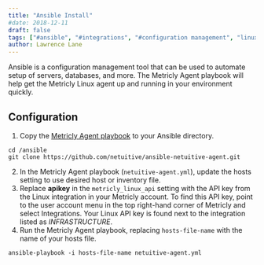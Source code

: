 ```yaml
---
title: "Ansible Install"
#date: 2018-12-11
draft: false
tags: ["#ansible", "#integrations", "#configuration management", "linux agent"]
author: Lawrence Lane
---
```

Ansible is a configuration management tool that can be used to automate setup of servers, databases, and more. The Metricly Agent playbook will help get the Metricly Linux agent up and running in your environment quickly.

## Configuration
1. Copy the [Metricly Agent playbook](https://github.com/netuitive/ansible-netuitive-agent) to your Ansible directory.  
```
cd /ansible
git clone https://github.com/netuitive/ansible-netuitive-agent.git
```
2. In the Metricly Agent playbook (`netuitive-agent.yml`), update the hosts setting to use desired host or inventory file.
3. Replace **apikey** in the `metricly_linux_api` setting with the API key from the Linux integration in your Metricly account. To find this API key, point to the user account menu in the top right-hand corner of Metricly and select Integrations. Your Linux API key is found next to the integration listed as _INFRASTRUCTURE_.
4. Run the Metricly Agent playbook, replacing `hosts-file-name` with the name of your hosts file.  
```
ansible-playbook -i hosts-file-name netuitive-agent.yml
```
